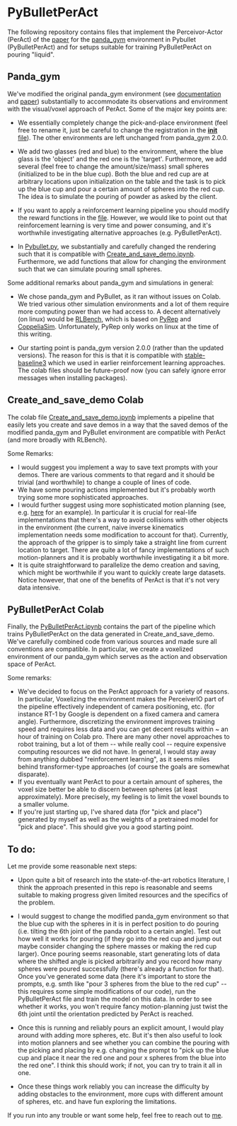 # PyBulletPerAct

The following repository contains files that implement the Perceivor-Actor (PerAct) of the [paper](https://arxiv.org/abs/2209.05451) for the
[panda_gym](https://github.com/qgallouedec/panda-gym) environment in Pybullet (PyBulletPerAct) and for setups suitable for training PyBulletPerAct
on pouring "liquid". 


## Panda_gym

We've modified the original panda_gym environment 
(see [documentation](https://panda-gym.readthedocs.io/en/latest/) and [paper](https://arxiv.org/abs/2106.13687)) 
substantially to accommodate its observations and environment with the visual/voxel approach of PerAct.
Some of the major key points are:

* We essentially completely change the pick-and-place environment (feel free to rename it, just be careful to change the registration in the 
[__init__ file](https://github.com/fluderm/PyBulletPerAct/blob/main/panda_gym/__init__.py)).
The other environments are left unchanged from panda_gym 2.0.0.

* We add two glasses (red and blue) to the environment, where the blue glass is the 'object' and the red one is the 'target'. Furthermore, 
we add several (feel free to change the amount/size/mass) small spheres (initialized to be in the blue cup). Both the blue and red cup 
are at arbitrary locations upon initialization on the table and the task is to pick up the blue cup and pour a certain amount of spheres into 
the red cup. The idea is to simulate the pouring of powder as asked by the client.

* If you want to apply a reinforcement learning pipeline you should modify the reward functions in the 
[file](https://github.com/fluderm/PyBulletPerAct/blob/main/panda_gym/envs/tasks/pick_and_place.py). 
However, we would like to point out that reinforcement learning is very time and power consuming, and it's worthwhile investigating alternative
approaches (e.g. PyBulletPerAct).

* In [Pybullet.py](https://github.com/fluderm/PyBulletPerAct/blob/main/panda_gym/pybullet.py), we 
substantially and carefully changed the rendering such that it is compatible with 
[Create_and_save_demo.ipynb](https://github.com/fluderm/PyBulletPerAct/blob/main/Create_and_save_demo.ipynb).
Furthermore, we add functions that allow for changing the environment such that we can simulate pouring small spheres.

Some additional remarks about panda_gym and simulations in general:

* We chose panda_gym and PyBullet, as it ran without issues on Colab. We tried various other simulation environments and a lot of them require 
more computing power than we had access to. A decent alternatively (on linux) would be 
[RLBench](https://sites.google.com/view/rlbench), which is based on 
[PyRep](https://github.com/stepjam/PyRep) and [CoppeliaSim](https://www.coppeliarobotics.com/). 
Unfortunately, PyRep only works on linux at the time of this writing.

* Our starting point is panda_gym version 2.0.0 (rather than the updated versions). The reason for this is that it is compatible with 
[stable-baseline3](https://stable-baselines3.readthedocs.io/en/master/) which we used in earlier reinforcement learning approaches. 
The colab files should be future-proof now (you can safely ignore error messages when installing packages).


## Create_and_save_demo Colab

The colab file 
[Create_and_save_demo.ipynb](https://github.com/fluderm/PyBulletPerAct/blob/main/Create_and_save_demo.ipynb)
implements a pipeline that easily lets you create and save demos in a way that the saved demos of the modified panda_gym and PyBullet environment
are compatible with PerAct (and more broadly with RLBench).

Some Remarks:

* I would suggest you implement a way to save text prompts with your demos. There are various comments to that regard and it should be trivial 
(and worthwhile) to change a couple of lines of code.
* We have some pouring actions implemented but it's probably worth trying some more sophisticated approaches.
* I would further suggest using more sophisticated motion planning (see, e.g. [here](https://github.com/yijiangh/pybullet_planning/issues/7) 
for an example). In particular it is crucial for real-life implementations that there's a way to avoid collisions with other objects in the environment (the current, naive inverse kinematics implementation needs some modification to account for that).
Currently, the approach of the gripper is to simply take a straight line from current location to target. 
There are quite a lot of fancy implementations of such motion-planners and it is probably worthwhile investigating it a bit more.
* It is quite straightforward to parallelize the demo creation and saving, which might be worthwhile if you want to quickly create large datasets.
Notice however, that one of the benefits of PerAct is that it's not very data intensive.

## PyBulletPerAct Colab

Finally, the [PyBulletPerAct.ipynb](https://github.com/fluderm/PyBulletPerAct/blob/main/PyBulletPerAct.ipynb) contains the 
part of the pipeline which trains PyBulletPerAct on the data generated in Create_and_save_demo. We've carefully combined code from various sources and made sure all conventions are compatible. In particular, we create a voxelized environment of our panda_gym which serves as the action and observation space of PerAct.

Some remarks:

* We've decided to focus on the PerAct approach for a variety of reasons. In particular, Voxelizing the environment makes the PerceiverIO part of the
pipeline effectively independent of camera positioning, etc. (for instance RT-1 by Google is dependent on a fixed camera and camera angle). Furthermore,
discretizing the environment improves training speed and requires less data and you can get decent results within ~ an hour of training on Colab pro.
There are many other novel approaches to robot training, but a lot of them -- while really cool -- require expensive computing resources we did not have.
In general, I would stay away from anything dubbed "reinforcement learning", as it seems miles behind transformer-type approaches (of course the goals are somewhat disparate).
* If you eventually want PerAct to pour a certain amount of spheres, the voxel size better be able to discern between spheres (at least approximately). More precisely, my feeling is to limit the voxel bounds to a smaller volume.
* If you're just starting up, I've shared data (for "pick and place") generated by myself as well as the weights of a pretrained model for "pick and place".
This should give you a good starting point.

## To do:

Let me provide some reasonable next steps:

* Upon quite a bit of research into the state-of-the-art robotics literature, I think the approach presented in this repo is reasonable and seems suitable to making progress given limited resources and the specifics of the problem.

* I would suggest to change the modified panda_gym environment so that the blue cup with the spheres in it is in perfect position to do pouring 
(i.e. tilting the 6th joint of the panda robot to a certain angle). Test out how well it works for pouring (if they go into the red cup and jump out 
maybe consider changing the sphere masses or making the red cup larger). Once pouring seems reasonable, start generating lots of data where the shifted
angle is picked arbitrarily and you record how many spheres were poured successfully (there's already a function for that). Once you've generated
some data (here it's important to store the prompts, e.g. smth like "pour 3 spheres from the blue to the red cup" -- 
this requires some simple modifications of our code), run the PyBulletPerAct file and train the model on this data. In order to see whether it works,
you won't require fancy motion-planning just twist the 6th joint until the orientation predicted by PerAct is reached.

* Once this is running and reliably pours an explicit amount, I would play around with adding more spheres, etc. But it's then also useful to look into
motion planners and see whether you can combine the pouring with the picking and placing by e.g. changing the prompt to "pick up the blue cup and place
it near the red one and pour x spheres from the blue into the red one". I think this should work; if not, you can try to train it all in one.

* Once these things work reliably you can increase the difficulty by adding obstacles to the environment, more cups with different amount of spheres,
etc. and have fun exploring the limitations.

If you run into any trouble or want some help, feel free to reach out to [me](mailto:fluderm@gmail.com).





